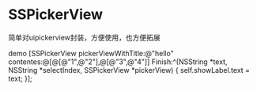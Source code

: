 # SSPickerView
简单对uipickerview封装，方便使用，也方便拓展

demo
[SSPickerView pickerViewWithTitle:@"hello" contentes:@[@[@"1",@"2"],@[@"3",@"4"]] Finish:^(NSString *text, NSString *selectIndex, SSPickerView *pickerView) {
            self.showLabel.text = text;
}];
